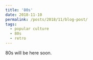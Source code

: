 ```yaml
---
title: '80s'
date: 2018-11-10
permalink: /posts/2018/11/blog-post/
tags:
  - popular culture
  - 80s
  - retro
---
```


80s will be here soon.
